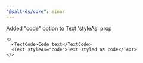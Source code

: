 ```yaml
---
"@salt-ds/core": minor
---
```


Added "code" option to Text 'styleAs' prop

```tsx
<>
  <TextCode>Code text</TextCode>
  <Text styleAs="code">Text styled as code</Text>
</>
```
